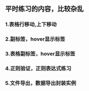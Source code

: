 ## 平时练习的内容，比较杂乱

### 1.表格行移动,<tr>上下移动
### 2.副标签，hover显示标签
### 3.表格副标签，<td>hover显示标签
### 4.正则验证，正则表达式练习
### 5.文件导出，数据导出封装实例

